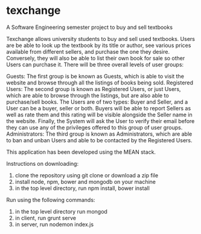 # texchange
A Software Engineering semester project to buy and sell textbooks

Texchange allows university students to buy and sell used textbooks. Users are be able to look up the textbook by its title or author, see various prices available from different sellers, and purchase the one they desire. Conversely, they will also be able to list their own book for sale so other Users can purchase it. There will be three overall levels of user groups:

Guests: The first group is be known as Guests, which is able to visit the website and browse through all the listings of books being sold.
Registered Users: The second group is known as Registered Users, or just Users,  which are able to browse through the listings, but are also able to purchase/sell books. The Users are of two types: Buyer and Seller, and a User can be a buyer, seller or both. Buyers will be able to report Sellers as well as rate them and this rating will be visible alongside the Seller name in the website. Finally, the System will ask the User to verify their email before they can use any of the privileges offered to this group of user groups.
Administrators: The third group is known as Administrators, which are able to ban and unban Users and able to be contacted by the Registered Users.

This application has been developed using the MEAN stack.

Instructions on downloading:
1. clone the repository using git clone or download a zip file
2. install node, npm, bower and mongodb on your machine
3. in the top level directory, run npm install, bower install

Run using the following commands:
1. in the top level directory run mongod
2. in client, run grunt serve
3. in server, run nodemon index.js
